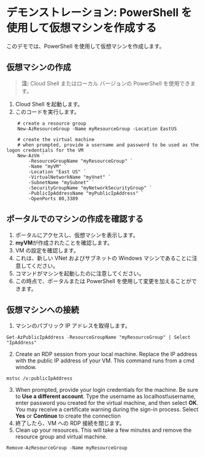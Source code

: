 # <a name="demonstration-create-a-virtual-machine-with-powershell"></a>デモンストレーション: PowerShell を使用して仮想マシンを作成する

このデモでは、PowerShell を使用して仮想マシンを作成します。

## <a name="create-the-virtual-machine"></a>仮想マシンの作成

>**注:** Cloud Shell またはローカル バージョンの PowerShell を使用できます。 

1. Cloud Shell を起動します。
2. このコードを実行します。

```
    # create a resource group
    New-AzResourceGroup -Name myResourceGroup -Location EastUS

    # create the virtual machine 
    # when prompted, provide a username and password to be used as the logon credentials for the VM
    New-AzVm `
        -ResourceGroupName "myResourceGroup" `
        -Name "myVM" `
        -Location "East US" `
        -VirtualNetworkName "myVnet" `
        -SubnetName "mySubnet" `
        -SecurityGroupName "myNetworkSecurityGroup" `
        -PublicIpAddressName "myPublicIpAddress" `
        -OpenPorts 80,3389
```

## <a name="verify-the-machine-creation-in-the-portal"></a>ポータルでのマシンの作成を確認する

1. ポータルにアクセスし、仮想マシンを表示します。
2. **myVM**が作成されたことを確認します。
3. VM の設定を確認します。 
4. これは、新しい VNet およびサブネットの Windows マシンであることに注意してください。 
5. コマンドがマシンを起動したのに注意してください。 
6. この時点で、ポータルまたは PowerShell を使用して変更を加えることができます。 

## <a name="connect-to-the-virtual-machine"></a>仮想マシンへの接続

1. マシンのパブリック IP アドレスを取得します。

```
Get-AzPublicIpAddress -ResourceGroupName "myResourceGroup" | Select "IpAddress"
```
2. Create an RDP session from your local machine. Replace the IP address with the public IP address of your VM. This command runs from a cmd window.

```
mstsc /v:publicIpAddress
```

3. When prompted, provide your login credentials for the machine. Be sure to <bpt id="p1">**</bpt>Use a different account<ept id="p1">**</ept>. Type the username as localhost\username, enter password you created for the virtual machine, and then select <bpt id="p1">**</bpt>OK<ept id="p1">**</ept>. You may receive a certificate warning during the sign-in process. Select <bpt id="p1">**</bpt>Yes<ept id="p1">**</ept> or <bpt id="p2">**</bpt>Continue<ept id="p2">**</ept> to create the connection
4. 終了したら、VM への RDP 接続を閉じます。
5. Clean up your resources. This will take a few minutes and remove the resource group and virtual machine.

```
Remove-AzResourceGroup -Name myResourceGroup 
```